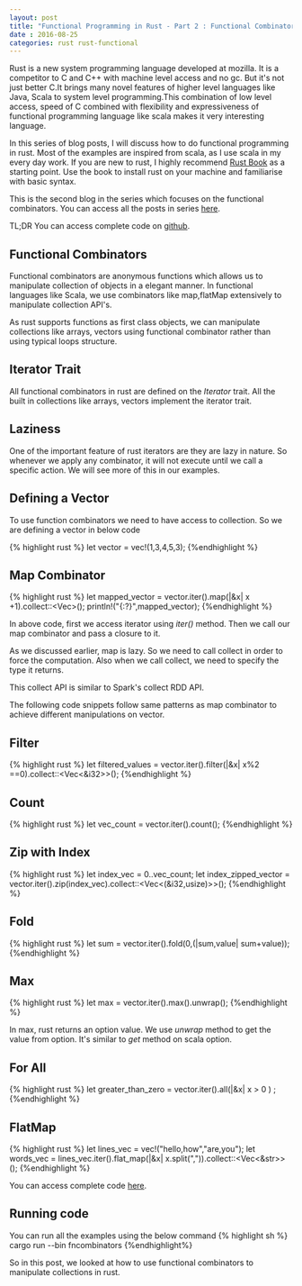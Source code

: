 ```yaml
---
layout: post
title: "Functional Programming in Rust - Part 2 : Functional Combinators"
date : 2016-08-25
categories: rust rust-functional
---
```

Rust is a new system programming language developed at mozilla. It is a competitor to C and C++ with machine level access and no gc. But it's not just better C.It brings many novel features of higher level languages like Java, Scala to system level programming.This combination of low level access, speed of C combined with flexibility  and expressiveness  of functional programming language like scala makes it very interesting language.

In this series of blog posts, I will discuss how to do functional programming in rust. Most of the examples are inspired from scala, as I use scala in my every day work. If you are new to rust, I highly recommend [Rust Book](https://doc.rust-lang.org/book) as a starting point. Use the book to install rust on your machine and familiarise with basic syntax.

This is the second blog in the series which focuses on the functional combinators. You can access all the posts in series [here](/categories/rust-functional).

TL;DR You can access complete code on [github](https://github.com/phatak-dev/fpinrust).

## Functional Combinators

Functional combinators are anonymous functions which allows us to manipulate collection of objects in a elegant manner. In functional languages like Scala, we use combinators like map,flatMap extensively to manipulate collection API's.

As rust supports functions as first class objects, we can manipulate collections like arrays, vectors using functional combinator rather than using typical loops structure.

## Iterator Trait

All functional combinators in rust are defined on the *Iterator* trait. All the built in collections like arrays, vectors implement the iterator trait.

## Laziness

One of the important feature of rust iterators are they are lazy in nature. So whenever we apply any combinator, it will not execute until we call a specific action. We will see more of this in our examples.

## Defining a Vector

To use function combinators we need to have access to collection. So we are defining a vector in below code

{% highlight rust %}
let vector = vec!(1,3,4,5,3);
{%endhighlight %}

## Map Combinator
{% highlight rust %}
let mapped_vector = vector.iter().map(|&x| x +1).collect::<Vec<i32>>();
println!("{:?}",mapped_vector);
{%endhighlight %}

In above code, first we access iterator using *iter()* method. Then we call our map combinator and pass a closure to it.

As we discussed earlier, map is lazy. So we need to call collect in order to force the computation. Also when we call collect, we need to specify the type it returns.

This collect API is similar to Spark's collect RDD API.

The following code snippets follow same patterns as map combinator to achieve different manipulations on vector.

## Filter
{% highlight rust %}
let filtered_values = vector.iter().filter(|&x| x%2 ==0).collect::<Vec<&i32>>();
{%endhighlight %}

## Count
{% highlight rust %}
let vec_count = vector.iter().count();
{%endhighlight %}

## Zip with Index

{% highlight rust %}
let index_vec = 0..vec_count;
let index_zipped_vector = vector.iter().zip(index_vec).collect::<Vec<(&i32,usize)>>(); 
{%endhighlight %}

## Fold

{% highlight rust %}
let sum = vector.iter().fold(0,(|sum,value| sum+value));
{%endhighlight %}

## Max
{% highlight rust %}
let max = vector.iter().max().unwrap();
{%endhighlight %}

In max, rust returns an option value. We use *unwrap* method to get the value from option. It's similar to *get* method on scala option.

## For All

{% highlight rust %}
let greater_than_zero = vector.iter().all(|&x| x > 0 ) ;
{%endhighlight %}


## FlatMap

{% highlight rust %}
let lines_vec = vec!("hello,how","are,you");
let words_vec = lines_vec.iter().flat_map(|&x| x.split(",")).collect::<Vec<&str>>();
{%endhighlight %}

You can access complete code [here](https://github.com/phatak-dev/fpinrust/blob/master/src/bin/fncombinators.rs).

## Running code

You can run all the examples using the below command
{% highlight sh %}
cargo run --bin fncombinators
{%endhighlight%}

So in this post, we looked at how to use functional combinators to manipulate collections in rust.
